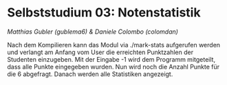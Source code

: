 # Selbststudium 03: Notenstatistik
_Matthias Gubler (gublema6) & Daniele Colombo (colomdan)_

Nach dem Kompilieren kann das Modul via ./mark-stats aufgerufen werden und verlangt am Anfang vom User die erreichten Punktzahlen der Studenten einzugeben.
Mit der Eingabe -1 wird dem Programm mitgeteilt, dass alle Punkte eingegeben wurden. 
Nun wird noch die Anzahl Punkte für die 6 abgefragt. Danach werden alle Statistiken angezeigt.
